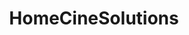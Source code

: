 ---
title: HomeCineSolutions
layout: post
image: "/assets/images/projects/home-cine-solutions.png"
post-image: "https://builtwithruby.com/assets/images/projects/home-cine-solutions.png"
description: HiFi and Home Cinema expert shop located in Compiegne, France since 2001. We run the entire company with our custom Ruby on Rails code. Our website is fully available in all the European spoken languages.
technology: Ruby, RubyOnRails, Stimulus, ViewComponents, Slim
available_on: Web, Mobile
type: Ecommerce
permalink: /home-cine-solutions/
website_link: https://www.homecinesolutions.fr
group: project
---